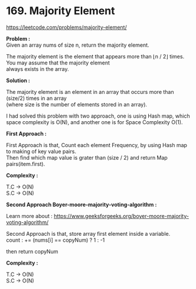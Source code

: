 # 169. Majority Element

https://leetcode.com/problems/majority-element/

**Problem :** <br>
Given an array nums of size n, return the majority element.<br>

The majority element is the element that appears more than ⌊n / 2⌋ times. You may assume that the majority element <br>always exists in the array.<br>

**Solution :** <br>

The majority element is an element in an array that occurs more than (size/2) times in an array <br>
(where size​ is the number of elements stored in an array).<br>

I had solved this problem with two approach, one is using Hash map, which space complexity is O(N), and another one is for Space Complexity O(1).<br>

**First Approach :**

First Approach is that, Count each element Frequency, by using Hash map to making of key value pairs. <br>
Then find which map value is grater than (size / 2) and return Map pairs(item.first).<br>

**Complexity :** <br>

T.C -> O(N)<br>
S.C -> O(N)<br>

**Second Approach Boyer-moore-majority-voting-algorithm :** <br>

Learn more about : https://www.geeksforgeeks.org/boyer-moore-majority-voting-algorithm/

Second Approach is that, store array first element inside a variable.<br>
count : += (nums[i] == copyNum) ? 1 : -1 <br>

then return copyNum <br>

**Complexity :** <br>

T.C -> O(N)<br>
S.C -> O(N)<br>
